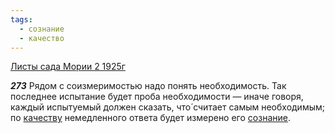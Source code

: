 ```yaml
---
tags:
  - сознание
  - качество
---
```


[Листы сада Мории 2 1925г](https://127.0.0.1:4002/agni/1925)

___273___
Рядом с соизмеримостью надо понять необходимость. Так последнее испытание будет проба необходимости — иначе говоря, каждый испытуемый должен сказать, что́ считает самым необходимым; по [качеству](../../../tags/#качество) немедленного ответа будет измерено его [сознание](../../../tags/#сознание).   

